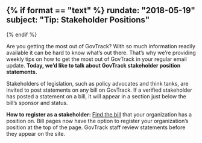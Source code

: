 {% if format == "text" %}
rundate: "2018-05-19"
subject: "Tip: Stakeholder Positions"
----------
{% endif %}

Are you getting the most out of GovTrack? With so much information 
readily available it can be hard to know what’s out there. That’s why 
we’re providing weekly tips on how to get the most out of GovTrack in 
your regular email update. **Today, we’d like to talk about GovTrack
stakeholder position statements.**

Stakeholders of legislation, such as policy advocates and think tanks,
are invited to post statements on any bill on GovTrack. If a verified
stakeholder has posted a statement on a bill, it will appear in a section
just below the bill’s sponsor and status.

**How to register as a stakeholder:** [Find the bill](https://www.govtrack.us/congress/bills/)
that your organization has a position on. Bill pages now have the option to
register your organization’s position at the top of the page. GovTrack staff
review statements before they appear on the site.

